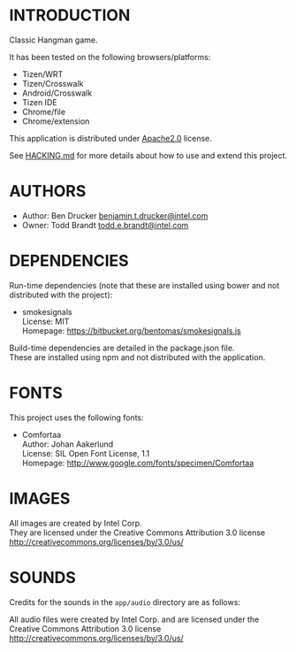 # INTRODUCTION
Classic Hangman game.

It has been tested on the following browsers/platforms:
* Tizen/WRT
* Tizen/Crosswalk
* Android/Crosswalk
* Tizen IDE
* Chrome/file
* Chrome/extension

This application is distributed under [Apache2.0](http://www.apache.org/licenses/LICENSE-2.0.html) license.

See [HACKING.md](https://github.com/01org/webapps-annex/blob/maxw-readme/HACKING.md) for more details about how to use and extend this project.

# AUTHORS
* Author: Ben Drucker <benjamin.t.drucker@intel.com>
* Owner: Todd Brandt <todd.e.brandt@intel.com>

# DEPENDENCIES
Run-time dependencies (note that these are installed using bower and not distributed with the project):

* smokesignals<br/>
License: MIT<br/>
Homepage: https://bitbucket.org/bentomas/smokesignals.js

Build-time dependencies are detailed in the package.json file.<br/>
These are installed using npm and not distributed with the application.

# FONTS
This project uses the following fonts:

* Comfortaa<br/>
Author: Johan Aakerlund<br/>
License: SIL Open Font License, 1.1<br/>
Homepage: http://www.google.com/fonts/specimen/Comfortaa

# IMAGES
All images are created by Intel Corp.<br/>
They are licensed under the Creative Commons Attribution 3.0 license<br/>
http://creativecommons.org/licenses/by/3.0/us/

# SOUNDS
Credits for the sounds in the `app/audio` directory are as follows:

All audio files were created by Intel Corp. and are licensed under the Creative Commons Attribution 3.0 license http://creativecommons.org/licenses/by/3.0/us/
